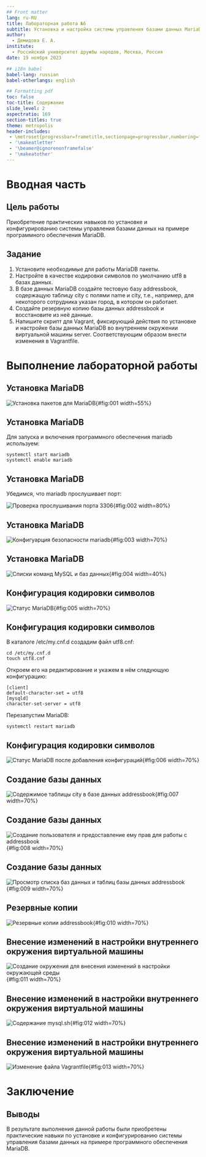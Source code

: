 ```yaml
---
## Front matter
lang: ru-RU
title: Лабораторная работа №6
subtitle: Установка и настройка системы управления базами данных MariaDB
author:
  - Демидова Е. А.
institute:
  - Российский университет дружбы народов, Москва, Россия
date: 19 ноября 2023 

## i18n babel
babel-lang: russian
babel-otherlangs: english

## Formatting pdf
toc: false
toc-title: Содержание
slide_level: 2
aspectratio: 169
section-titles: true
theme: metropolis
header-includes:
 - \metroset{progressbar=frametitle,sectionpage=progressbar,numbering=fraction}
 - '\makeatletter'
 - '\beamer@ignorenonframefalse'
 - '\makeatother'
---
```


# Вводная часть

## Цель работы

Приобретение практических навыков по установке и конфигурированию системы управления базами данных на примере программного обеспечения MariaDB.

## Задание

1. Установите необходимые для работы MariaDB пакеты.
2. Настройте в качестве кодировки символов по умолчанию utf8 в базах данных.
3. В базе данных MariaDB создайте тестовую базу addressbook, содержащую таблицу city с полями name и city, т.е., например, для некоторого сотрудника указан город, в котором он работает.
4. Создайте резервную копию базы данных addressbook и восстановите из неё данные.
5. Напишите скрипт для Vagrant, фиксирующий действия по установке и настройке базы данных MariaDB во внутреннем окружении виртуальной машины server. Соответствующим образом внести изменения в Vagrantfile.

# Выполнение лабораторной работы

## Установка MariaDB

![Установка пакетов для MariaDB](image/1.png){#fig:001 width=55%}

## Установка MariaDB

Для запуска и включения программного обеспечения mariadb используем:
```
systemctl start mariadb
systemctl enable mariadb
```
## Установка MariaDB

Убедимся, что mariadb прослушивает порт:

![Проверка прослушивания порта 3306](image/2.png){#fig:002 width=80%}

## Установка MariaDB

![Конфигуарция безопасности mariadb](image/3.png){#fig:003 width=70%}

## Установка MariaDB

![Списки команд MySQL и баз данных](image/4.png){#fig:004 width=40%}

## Конфигурация кодировки символов

![Статус MariaDB](image/5.png){#fig:005 width=70%}

## Конфигурация кодировки символов

В каталоге /etc/my.cnf.d создадим файл utf8.cnf:
```
cd /etc/my.cnf.d
touch utf8.cnf
```
Откроем его на редактирование и укажем в нём следующую конфигурацию:
```
[client]
default-character-set = utf8
[mysqld]
character-set-server = utf8
```
Перезапустим MariaDB:
```
systemctl restart mariadb
```

## Конфигурация кодировки символов

![Статус MariaDB после добавления конфигураций](image/6.png){#fig:006 width=70%}

## Создание базы данных

![Содержимое таблицы city в базе данных addressbook](image/7.png){#fig:007 width=70%}

## Создание базы данных

![Создание пользователя и предоставление ему прав для работы с addressbook](image/8.png){#fig:008 width=70%}

## Создание базы данных

![Просмотр списка баз данных и таблиц базы данных addressbook](image/9.png){#fig:009 width=70%}

## Резервные копии

![Резервные копии addressbook](image/10.png){#fig:010 width=70%}

## Внесение изменений в настройки внутреннего окружения виртуальной машины

![Создание окружения для внесения изменений в настройки окружающей среды](image/11.png){#fig:011 width=70%}

## Внесение изменений в настройки внутреннего окружения виртуальной машины

![Содержание  mysql.sh](image/12.png){#fig:012 width=70%}

## Внесение изменений в настройки внутреннего окружения виртуальной машины

![Изменение файла Vagrantfile](image/13.png){#fig:013 width=70%}

# Заключение

## Выводы

В результате выполнения данной работы были приобретены практические навыки по установке и конфигурированию системы управления базами данных на примере программного обеспечения MariaDB.